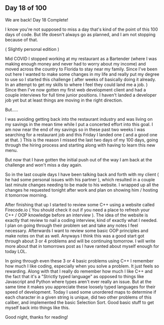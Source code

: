 Day 18 of 100
------------------

We are back! Day 18 Complete!

I know you're not supposed to miss a day that's kind of the point of this 100 days of code. But life doesn't always go as planned, and I am not stopping because of that.

( Slightly personal edition )

Mid COVID I stopped working at my restaurant as a Bartender (where I was making enough money and never had to worry about my income) and moved across the country to Florida to stay near my family. Since I've been out here I wanted to make some changes in my life and really put my degree to use so I started this challenge ( after weeks of basically doing it already. In an attempt to get my skills to where I feel they could land me a job. ) Since then I've now gotten my first web development client and had a couple interviews for full time junior positions. I haven't landed a developer job yet but at least things are moving in the right direction.  

But.....

I was avoiding getting back into the restaurant industry and was living on my savings in the mean time while I put a concerted effort into this goal. I am now near the end of my savings so in these past two weeks I was searching for a restaurant job and this Friday I landed one ( and a good one at that. ) This is the reason I missed the last two days of my 100 days, going through the hiring process and starting along with having to learn this new menu.

But now that I have gotten the initial push out of the way I am back at the challenge and won't miss a day again.

So in the last couple days I have been talking back and forth with my client ( he had some personal issues with his partner ), which resulted in a couple last minute changes needing to be made to his website. I wrapped up all the changes he requested tonight after work and plan on showing him / hosting it tomorrow morning.

After finishing that up I started to review some C++ using a website called Firecode.io ( You should check it out if you need a place to refresh your C++ / OOP knowledge before an interview ). The idea of the website is exactly that review to nail a coding interview, kind of exactly what I needed. I plan on going through their problem set and take any notes I feel necessary. Afterwards I want to review some basic OOP principles and make notes on that as well. Anyways I think this was a good start got through about 3 or 4 problems and will be continuing tomorrow. I will write more about that in tomorrows post as I have ranted about myself enough for today LOL.

In going through even these 3 or 4 basic problems using C++ I remember how much I like coding, especially when you solve a problem. It just feels so rewarding. Along with that I really do remember how much I like C++ and the fact that it's a "Strictly typed language" as opposed to things like Javascript and Python where types aren't ever really an issue. But at the same time it makes you appreciate these loosely typed languages for their speed of development. Today I used some unordered maps to determine if each character in a given string is unique, did two other problems of this caliber, and implemented the basic Selection Sort. Good basic stuff to get myself back into things like this.

Good night, thanks for reading!
